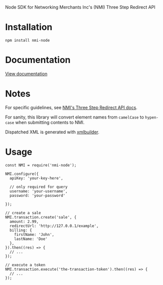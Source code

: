 Node SDK for Networking Merchants Inc's (NMI) Three Step Redirect API

# Installation
```
npm install nmi-node
```

# Documentation

[View documentation](docs.md)

# Notes

For specific guidelines, see [NMI's Three Step Redirect API docs](https://secure.networkmerchants.com/gw/merchants/resources/integration/integration_portal.php#3step_methodology). 

For sanity, this library will convert element names from `camelCase` to `hypen-case` when submitting contents to NMI.

Dispatched XML is generated with [xmlbuilder](https://github.com/oozcitak/xmlbuilder-js/wiki/Conversion-From-Object).

# Usage
```
const NMI = require('nmi-node');

NMI.configure({
  apiKey: 'your-key-here',

  // only required for query
  username: 'your-username',
  password: 'your-password'

});

// create a sale
NMI.transaction.create('sale', {
  amount: 2.99,
  redirectUrl: 'http://127.0.0.1/example',
  billing: {
    firstName: 'John',
    lastName: 'Doe'
  },
}).then((res) => {
  // ...
});

// execute a token
NMI.transaction.execute('the-transaction-token').then((res) => {
  // ...
});

```

